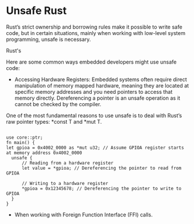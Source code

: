 # Unsafe Rust

Rust’s strict ownership and borrowing rules make it possible to write safe code, but in certain situations, mainly when working with low-level system programming, unsafe is necessary.

Rust's

Here are some common ways embedded developers might use unsafe code:

* Accessing Hardware Registers: Embedded systems often require direct manipulation of memory mapped hardware, meaning they are located at specific memory addresses and you need pointers to access that memory directly. Dereferencing a pointer is an unsafe operation as it cannot be checked by the compiler.

One of the most fundamental reasons to use unsafe is to deal with Rust’s raw pointer types: *const T and *mut T.

```rust,editable,mdbook-runnable

use core::ptr;
fn main() {
let gpioa = 0x4002_0000 as *mut u32; // Assume GPIOA register starts at memory address 0x4002_0000
  unsafe {
      // Reading from a hardware register
      let value = *gpioa; // Dereferencing the pointer to read from GPIOA

      // Writing to a hardware register
      *gpioa = 0x12345678; // Dereferencing the pointer to write to GPIOA
  }
}
```

* When working with Foreign Function Interface (FFI) calls.

